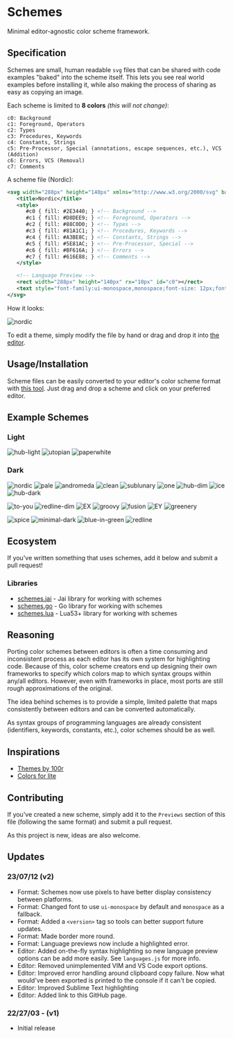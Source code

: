 # Schemes

Minimal editor-agnostic color scheme framework.


## Specification

Schemes are small, human readable `svg` files that can be shared with code examples
"baked" into the scheme itself. This lets you see real world examples before
installing it, while also making the process of sharing as easy as copying an image.

Each scheme is limited to **8 colors** *(this will not change)*:

```
c0: Background
c1: Foreground, Operators
c2: Types
c3: Procedures, Keywords
c4: Constants, Strings
c5: Pre-Processor, Special (annotations, escape sequences, etc.), VCS (Addition)
c6: Errors, VCS (Removal)
c7: Comments
```

A scheme file (Nordic):

```xml
<svg width="288px" height="140px" xmlns="http://www.w3.org/2000/svg" baseProfile="full" version="1.1">
   <title>Nordic</title>
   <style>
      #c0 { fill: #2E3440; } <!-- Background -->
      #c1 { fill: #D8DEE9; } <!-- Foreground, Operators -->
      #c2 { fill: #88C0D0; } <!-- Types -->
      #c3 { fill: #81A1C1; } <!-- Procedures, Keywords -->
      #c4 { fill: #A3BE8C; } <!-- Constants, Strings -->
      #c5 { fill: #5E81AC; } <!-- Pre-Processor, Special -->
      #c6 { fill: #BF616A; } <!-- Errors -->
      #c7 { fill: #616E88; } <!-- Comments -->
   </style>

   <!-- Language Preview -->
   <rect width="288px" height="140px" rx="10px" id="c0"></rect>
   <text style="font-family:ui-monospace,monospace;font-size: 12px;font-weight:400;" id="c1"><tspan x="5px" y="19px"><tspan id="c5">import</tspan> <tspan id="c3">"fmt"</tspan></tspan><tspan x="19px" y="33px"></tspan><tspan x="5px" y="47px"><tspan id="c3">type</tspan> Point <tspan id="c2">struct</tspan> {</tspan><tspan x="19px" y="61px">X, Y <tspan id="c2">float32</tspan></tspan><tspan x="5px" y="75px">}</tspan><tspan x="5px" y="89px"><tspan id="c3">func</tspan> <tspan id="c3">main</tspan>() {</tspan><tspan x="19px" y="103px">p := Point{ <tspan id="c6" style="text-decoration: underline wavy">x</tspan>: <tspan id="c3">10</tspan>, Y: <tspan id="c3">30</tspan> }</tspan><tspan x="19px" y="117px">fmt.printf(<tspan id="c3">"Point %v<tspan id="c5">\n</tspan>"</tspan>, p)</tspan><tspan x="5px" y="131px">} <tspan id="c7">// This is a comment</tspan></tspan></text>
</svg>
```

How it looks:

![nordic](previews/nordic.svg)


To edit a theme, simply modify the file by hand or drag and drop it into [the editor](https://judahcaruso.com/schemes).


## Usage/Installation

Scheme files can be easily converted to your editor's color scheme format
with [this tool](https://judahcaruso.com/schemes). Just drag and drop a scheme
and click on your preferred editor.


## Example Schemes

### Light

![hub-light](previews/hub-light.svg)
![utopian](previews/utopian.svg)
![paperwhite](previews/paperwhite.svg)


### Dark

![nordic](previews/nordic.svg)
![pale](previews/pale.svg)
![andromeda](previews/andromeda.svg)
![clean](previews/clean.svg)
![sublunary](previews/sublunary.svg)
![one](previews/one.svg)
![hub-dim](previews/hub-dim.svg)
![ice](previews/ice.svg)
![hub-dark](previews/hub-dark.svg)

![to-you](previews/to-you.svg)
![redline-dim](previews/redline-dim.svg)
![EX](previews/EX.svg)
![groovy](previews/groovy.svg)
![fusion](previews/fusion.svg)
![EY](previews/EY.svg)
![greenery](previews/greenery.svg)

![spice](previews/spice.svg)
![minimal-dark](previews/minimal-dark.svg)
![blue-in-green](previews/blue-in-green.svg)
![redline](previews/redline.svg)


## Ecosystem

If you've written something that uses schemes, add it below and submit a pull request!

### Libraries

- [schemes.jai](https://github.com/judah-caruso/schemes.jai) - Jai library for working with schemes
- [schemes.go](https://github.com/judah-caruso/schemes.go) - Go library for working with schemes
- [schemes.lua](https://github.com/judah-caruso/schemes.lua) - Lua53+ library for working with schemes


## Reasoning

Porting color schemes between editors is often a time consuming and inconsistent
process as each editor has its own system for highlighting code. Because of this,
color scheme creators end up designing their own frameworks to specify which
colors map to which syntax groups within any/all editors. However, even with
frameworks in place, most ports are still rough approximations of the original.

The idea behind schemes is to provide a simple, limited palette that maps
consistently between editors and can be converted automatically.

As syntax groups of programming languages are already consistent (identifiers, keywords, constants, etc.),
color schemes should be as well.


## Inspirations

- [Themes by 100r](https://github.com/hundredrabbits/Themes)
- [Colors for lite](https://github.com/rxi/lite-colors)


## Contributing

If you've created a new scheme, simply add it to the `Previews` section of
this file (following the same format) and submit a pull request.

As this project is new, ideas are also welcome.


## Updates

### 23/07/12 (v2)
   - Format: Schemes now use pixels to have better display consistency between platforms.
   - Format: Changed font to use `ui-monospace` by default and `monospace` as a fallback.
   - Format: Added a `<version>` tag so tools can better support future updates.
   - Format: Made border more round.
   - Format: Language previews now include a highlighted error.
   - Editor: Added on-the-fly syntax highlighting so new language preview options can be add more easily. See `languages.js` for more info.
   - Editor: Removed unimplemented VIM and VS Code export options.
   - Editor: Improved error handling around clipboard copy failure. Now what would've been exported is printed to the console if it can't be copied.
   - Editor: Improved Sublime Text highlighting
   - Editor: Added link to this GitHub page.

### 22/27/03 - (v1)
   - Initial release
